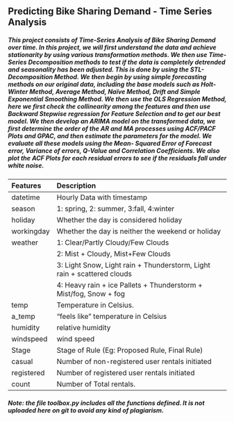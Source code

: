 ## Predicting Bike Sharing Demand - Time Series Analysis 

##### This project consists of Time-Series Analysis of Bike Sharing Demand over time. In this project, we will first understand the data and achieve stationarity by using various transformation methods. We then use Time-Series Decomposition methods to test if the data is completely detrended and seasonality has been adjusted. This is done by using the STL-Decomposition Method. We then begin by using simple forecasting methods on our original data, including the base models such as Holt-Winter Method, Average Method, Naïve Method, Drift and Simple Exponential Smoothing Method. We then use the OLS Regression Method, here we first check the collinearity among the features and then use Backward Stepwise regression for Feature Selection and to get our best model. We then develop an ARIMA model on the transformed data, we first determine the order of the AR and MA processes using ACF/PACF Plots and GPAC, and then estimate the parameters for the model. We evaluate all these models using the Mean- Squared Error of Forecast error, Variance of errors, Q-Value and Correlation Coefficients. We also plot the ACF Plots for each residual errors to see if the residuals fall under white noise.


| Features |  Description                                                           | 
| :-------- | :-----------------------------------------------------------------------------|
| datetime | Hourly Data with timestamp  |
| season   | 1: spring, 2: summer, 3:fall, 4:winter         |
| holiday |   Whether the day is considered holiday                                                                      | 
| workingday| Whether the day is neither the weekend or holiday   |
| weather | 1: Clear/Partly Cloudy/Few Clouds |
| | 2: Mist + Cloudy, Mist+Few Clouds |
| | 3: Light Snow, Light rain + Thunderstorm, Light rain + scattered clouds  |
| | 4: Heavy rain + ice Pallets + Thunderstorm + Mist/fog, Snow + fog |
| temp | Temperature in Celsius. | 
| a_temp | “feels like” temperature in Celsius | 
| humidity | relative humidity | 
| windspeed | wind speed | 
| Stage | Stage of Rule (Eg: Proposed Rule, Final Rule) | 
| casual |  Number of non-registered user rentals initiated  |
| registered |   Number of registered user rentals initiated    |
| count | Number of Total rentals. |


##### Note: the file toolbox.py includes all the functions defined. It is not uploaded here on git to avoid any kind of plagiarism.
